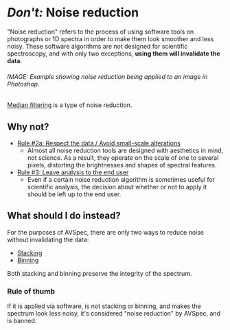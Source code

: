 # *Don't:* Noise reduction

"Noise reduction" refers to the process of using software tools on photographs or 1D spectra in order to make them look smoother and less noisy. These software algorithms are not designed for scientific spectroscopy, and with only two exceptions, **using them will invalidate the data**.

###### IMAGE: Example showing noise reduction being applied to an image in Photoshop.

[Median filtering](median%20filtering.md) is a type of noise reduction.

## Why not?

- [Rule #2a: Respect the data / Avoid small-scale alterations](../three%20rules%20for%20quality%20spectra.md)
  - Almost all noise reduction tools are designed with aesthetics in mind, not science. As a result, they operate on the scale of one to several pixels, distorting the brightnesses and shapes of spectral features.
- [Rule #3: Leave analysis to the end user](../three%20rules%20for%20quality%20spectra.md)
  - Even if a certain noise reduction algorithm is sometimes useful for scientific analysis, the decision about whether or not to apply it should be left up to the end user.

## What should I do instead?

For the purposes of AVSpec, there are only two ways to reduce noise without invalidating the data:

- [Stacking](../dos/stacking.md)
- [Binning](../allowed/binning.md)

Both stacking and binning preserve the integrity of the spectrum.

### Rule of thumb

If it is applied via software, is not stacking or binning, and makes the spectrum look less noisy, it's considered "noise reduction" by AVSpec, and is banned.
